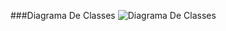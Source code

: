###Diagrama De Classes
![Diagrama De Classes](https://drive.google.com/file/d/1OEqEeXFQ3jtiddszc67tnSqtK4er2mr7/view)
